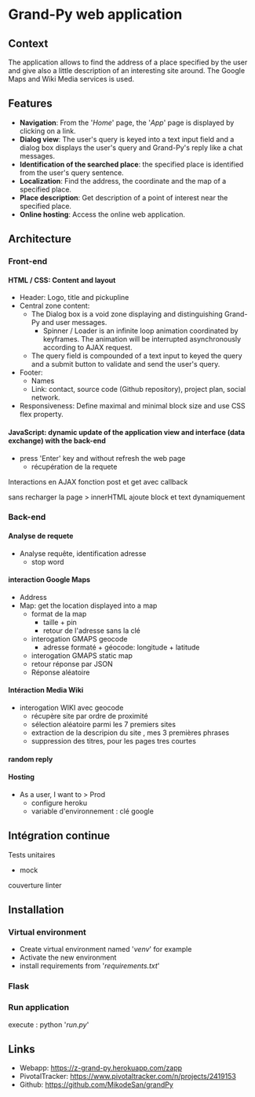# Grand-Py web application

## Context

The application allows to find the address of a place specified by the user and give also a little description of an interesting site around. The Google Maps and Wiki Media services is used.

## Features

- __Navigation__: From the '_Home_' page, the '_App_' page is displayed by clicking on a link.
- __Dialog view__: The user's query is keyed into a text input field and a dialog box displays the user's query and Grand-Py's reply like a chat messages.
- __Identification of the searched place__: the specified place is identified from the user's query sentence.
- __Localization__: Find the address, the coordinate and the map of a specified place.
- __Place description__: Get description of a point of interest near the specified place.
- __Online hosting__: Access the online web application.

## Architecture

### Front-end

#### HTML / CSS: Content and layout

- Header: Logo, title and pickupline
- Central zone content:
  - The Dialog box is a void zone displaying and distinguishing Grand-Py and user messages.
    - Spinner / Loader is an infinite loop animation coordinated by keyframes. The animation will be interrupted asynchronously according to AJAX request.
  - The query field is compounded of a text input to keyed the query and a submit button to validate and send the user's query.
- Footer:
  - Names
  - Link: contact, source code (Github repository), project plan, social network.
- Responsiveness: Define maximal and minimal block size and use CSS flex property.

#### JavaScript: dynamic update of the application view and interface (data exchange) with the back-end

- press 'Enter' key and without refresh the web page
  - récupération de la requete

Interactions en AJAX
fonction post et get avec callback

sans recharger la page > innerHTML
ajoute block et text dynamiquement

### Back-end

#### Analyse de requete

- Analyse requête, identification adresse
  - stop word

#### interaction Google Maps

- Address
- Map: get the location displayed into a map
  - format de la map
    - taille + pin
    - retour de l'adresse sans la clé
  - interogation GMAPS geocode
    - adresse formaté + géocode: longitude + latitude
  - interogation GMAPS static map
  - retour réponse par JSON
  - Réponse aléatoire

#### Intéraction Media Wiki

- interogation WIKI avec geocode
  - récupère site par ordre de proximité
  - sélection aléatoire parmi les 7 premiers sites
  - extraction de la descripion du site , mes 3 premières phrases
  - suppression des titres, pour les pages tres courtes

#### random reply

#### Hosting

- As a user, I want to  > Prod
  - configure heroku
  - variable d'environnement : clé google

## Intégration continue

Tests unitaires

- mock

couverture
linter

## Installation

### Virtual environment

- Create virtual environment named '_venv_' for example
- Activate the new environment
- install requirements from '_requirements.txt_'

### Flask

### Run application

execute : python '_run.py_'

## Links

- Webapp: https://z-grand-py.herokuapp.com/zapp
- PivotalTracker: https://www.pivotaltracker.com/n/projects/2419153
- Github: https://github.com/MikodeSan/grandPy

